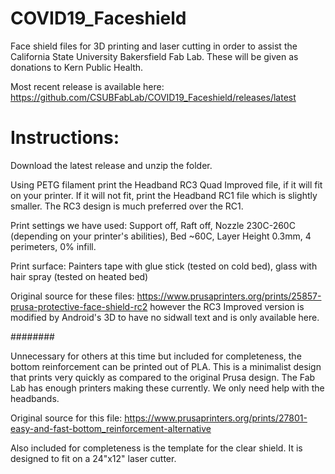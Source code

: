 # COVID19_Faceshield
Face shield files for 3D printing and laser cutting in order to assist the California State University Bakersfield Fab Lab. These will be given as donations to Kern Public Health.

Most recent release is available here: https://github.com/CSUBFabLab/COVID19_Faceshield/releases/latest

# Instructions:

Download the latest release and unzip the folder.

Using PETG filament print the Headband RC3 Quad Improved file, if it will fit on your printer. If it will not fit, print the Headband RC1 file which is slightly smaller. The RC3 design is much preferred over the RC1.

Print settings we have used: Support off, Raft off, Nozzle 230C-260C (depending on your printer's abilities), Bed ~60C, Layer Height 0.3mm, 4 perimeters, 0% infill.

Print surface: Painters tape with glue stick (tested on cold bed), glass with hair spray (tested on heated bed)

  Original source for these files: https://www.prusaprinters.org/prints/25857-prusa-protective-face-shield-rc2 however the RC3 Improved version is modified by Android's 3D to have no sidwall text and is only available here.

########

Unnecessary for others at this time but included for completeness, the bottom reinforcement can be printed out of PLA. This is a minimalist design that prints very quickly as compared to the original Prusa design. The Fab Lab has enough printers making these currently. We only need help with the headbands.

  Original source for this file: https://www.prusaprinters.org/prints/27801-easy-and-fast-bottom_reinforcement-alternative

Also included for completeness is the template for the clear shield. It is designed to fit on a 24"x12" laser cutter.
